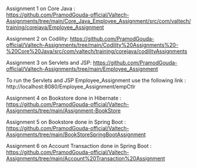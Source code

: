 Assignment 1 on Core Java :    
https://github.com/PramodGouda-official/Valtech-Assignments/tree/main/Core_Java_Employee_Assignment/src/com/valtech/training/corejava/Employee_Assignment

Assignment 2 on Codility: 
https://github.com/PramodGouda-official/Valtech-Assignments/tree/main/Codility%20Assignments%20-%20Core%20Java/src/com/valtech/training/corejava/codilityAssignments

Assignment 3 on Servlets and JSP: 
https://github.com/PramodGouda-official/Valtech-Assignments/tree/main/Employee_Assignment

To run the Servlets and JSP Employee_Assignment use the following link : http://localhost:8080/Employee_Assignment/empCtlr

Assignment 4 on Bookstore done in Hibernate :
https://github.com/PramodGouda-official/Valtech-Assignments/tree/main/Assignment-BookStore

Assignment 5 on Bookstore done in Spring Boot :
https://github.com/PramodGouda-official/Valtech-Assignments/tree/main/BookStoreSpringBootAssignment

Assignment 6 on Account Transaction done in Spring Boot :
https://github.com/PramodGouda-official/Valtech-Assignments/tree/main/Account%20Transaction%20Assignment
